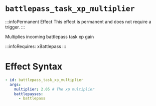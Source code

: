 # `battlepass_task_xp_multiplier`
:::infoPermanent Effect
This effect is permanent and does not require a trigger.
:::

Multiplies incoming battlepass task xp gain

:::infoRequires:
xBattlepass
:::
# Effect Syntax
```yaml
- id: battlepass_task_xp_multiplier
  args:
    multiplier: 2.05 # The xp multiplier
    battlepasses:
      - battlepass
```

